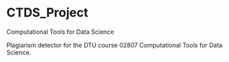 # CTDS_Project
Computational Tools for Data Science

Plagiarism detector for the DTU course 02807 Computational Tools for Data Science.
